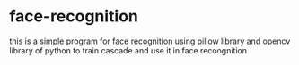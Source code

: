# face-recognition
this is a simple program for face recognition using pillow library and opencv library of python to train cascade and use it in face recoognition
